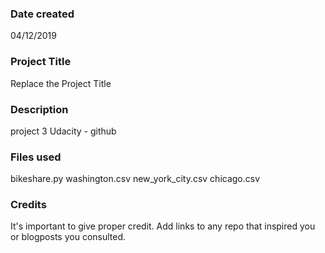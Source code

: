 ### Date created
04/12/2019

### Project Title
Replace the Project Title

### Description
project 3 Udacity - github

### Files used
bikeshare.py
washington.csv
new_york_city.csv
chicago.csv

### Credits
It's important to give proper credit. Add links to any repo that inspired you or blogposts you consulted.
